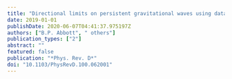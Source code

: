 ```yaml
---
title: "Directional limits on persistent gravitational waves using data from Advanced LIGO's first two observing runs"
date: 2019-01-01
publishDate: 2020-06-07T04:41:37.975197Z
authors: ["B.P. Abbott", " others"]
publication_types: ["2"]
abstract: ""
featured: false
publication: "*Phys. Rev. D*"
doi: "10.1103/PhysRevD.100.062001"
---
```


